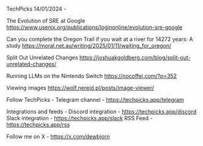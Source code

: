 TechPicks 14/01/2024 -

The Evolution of SRE at Google
https://www.usenix.org/publications/loginonline/evolution-sre-google

Can you complete the Oregon Trail if you wait at a river for 14272 years: A study
https://moral.net.au/writing/2025/01/11/waiting_for_oregon/

Split Out Unrelated Changes
https://joshuakgoldberg.com/blog/split-out-unrelated-changes/

Running LLMs on the Nintendo Switch
https://nocoffei.com/?p=352

Viewing images
https://wolf.nereid.pl/posts/image-viewer/

Follow TechPicks -
Telegram channel - https://techpicks.app/telegram

Integrations and feeds -
Discord integration - https://techpicks.app/discord
Slack integration - https://techpicks.app/slack
RSS Feed - https://techpicks.app/rss

Follow me on X - https://x.com/dewbjorn
